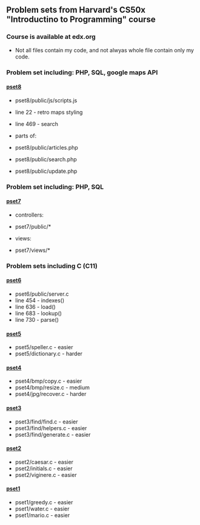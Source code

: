## Problem sets from Harvard's CS50x "Introductino to Programming" course
### Course is available at edx.org

- Not all files contain my code, and not alwyas whole file contain only my code.

### Problem set including: PHP, SQL, google maps API

#### [pset8](https://github.com/ToTenMilan/cs50-psets/tree/master/pset8)
- pset8/public/js/scripts.js
- line 22 - retro maps styling
- line 469 - search

- parts of:
- pset8/public/articles.php
- pset8/public/search.php
- pset8/public/update.php

### Problem set including: PHP, SQL

#### [pset7](https://github.com/ToTenMilan/cs50-psets/tree/master/pset7)
- controllers:
- pset7/public/*

- views:
- pset7/views/*

### Problem sets including C (C11)

#### [pset6](https://github.com/ToTenMilan/cs50-psets/tree/master/pset6)
- pset6/public/server.c
- line 454 - indexes()
- line 636 - load()
- line 683 - lookup()
- line 730 - parse()

#### [pset5](https://github.com/ToTenMilan/cs50-psets/tree/master/pset5)
- pset5/speller.c - easier
- pset5/dictionary.c - harder

#### [pset4](https://github.com/ToTenMilan/cs50-psets/tree/master/pset4)
- pset4/bmp/copy.c - easier
- pset4/bmp/resize.c - medium
- pset4/jpg/recover.c - harder

#### [pset3](https://github.com/ToTenMilan/cs50-psets/tree/master/pset3)
- pset3/find/find.c - easier
- pset3/find/helpers.c - easier
- pset3/find/generate.c - easier

#### [pset2](https://github.com/ToTenMilan/cs50-psets/tree/master/pset2) 
- pset2/caesar.c - easier
- pset2/initials.c - easier
- pset2/viginere.c - easier

#### [pset1](https://github.com/ToTenMilan/cs50-psets/tree/master/pset1)
- pset1/greedy.c - easier
- pset1/water.c - easier
- pset1/mario.c - easier